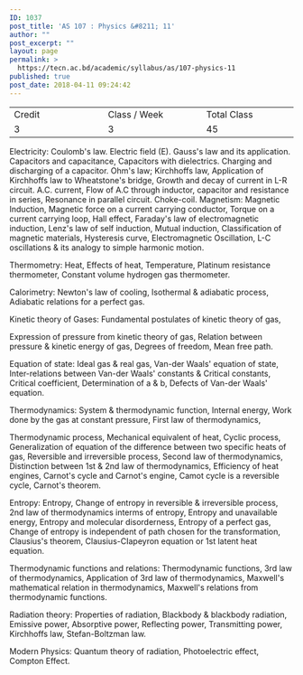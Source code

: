 ```yaml
---
ID: 1037
post_title: 'AS 107 : Physics &#8211; 11'
author: ""
post_excerpt: ""
layout: page
permalink: >
  https://tecn.ac.bd/academic/syllabus/as/107-physics-11
published: true
post_date: 2018-04-11 09:24:42
---
```

<table width="632">
<tbody>
<tr>
<td width="207">Credit</td>
<td width="221">Class / Week</td>
<td width="203">Total Class</td>
</tr>
<tr>
<td width="207">3</td>
<td width="221">3</td>
<td width="203">45</td>
</tr>
</tbody>
</table>
Electricity: Coulomb's law. Electric field (E). Gauss's law and its application. Capacitors and capacitance, Capacitors with dielectrics. Charging and discharging of a capacitor. Ohm's law; Kirchhoffs law, Application of Kirchhoffs law to Wheatstone's bridge, Growth and decay of current in L-R circuit. A.C. current, Flow of A.C through inductor, capacitor and resistance in series, Resonance in parallel circuit. Choke-coil. Magnetism: Magnetic Induction, Magnetic force on a current carrying conductor, Torque on a current carrying loop, Hall effect, Faraday's law of electromagnetic induction, Lenz's law of self induction, Mutual induction, Classification of magnetic materials, Hysteresis curve, Electromagnetic Oscillation, L-C oscillations &amp; its analogy to simple harmonic motion.

Thermometry: Heat, Effects of heat, Temperature, Platinum resistance thermometer, Constant volume hydrogen gas thermometer.

Calorimetry: Newton's law of cooling, Isothermal &amp; adiabatic process, Adiabatic relations for a perfect gas.

Kinetic theory of Gases: Fundamental postulates of kinetic theory of gas,

Expression of pressure from kinetic theory of gas, Relation between pressure &amp; kinetic energy of gas, Degrees of freedom, Mean free path.

Equation of state: Ideal gas &amp; real gas, Van-der Waals' equation of state, Inter-relations between Van-der Waals' constants &amp; Critical constants, Critical coefficient, Determination of a &amp; b, Defects of Van-der Waals' equation.

Thermodynamics: System &amp; thermodynamic function, Internal energy, Work done by the gas at constant pressure, First law of thermodynamics,

Thermodynamic process, Mechanical equivalent of heat, Cyclic process, Generalization of equation of the difference between two specific heats of gas, Reversible and irreversible process, Second law of thermodynamics, Distinction between 1st &amp; 2nd law of thermodynamics, Efficiency of heat engines, Carnot's cycle and Carnot's engine, Camot cycle is a reversible cycle, Carnot's theorem.

Entropy: Entropy, Change of entropy in reversible &amp; irreversible process, 2nd law of thermodynamics interms of entropy, Entropy and unavailable energy, Entropy and molecular disorderness, Entropy of a perfect gas, Change of entropy is independent of path chosen for the transformation, Clausius's theorem, Clausius-CIapeyron equation or 1st latent heat equation.

Thermodynamic functions and relations: Thermodynamic functions, 3rd law of thermodynamics, Application of 3rd law of thermodynamics, Maxwell's mathematical relation in thermodynamics, Maxwell's relations from thermodynamic functions.

Radiation theory: Properties of radiation, Blackbody &amp; blackbody radiation, Emissive power, Absorptive power, Reflecting power, Transmitting power, Kirchhoffs law, Stefan-Boltzman law.

Modern Physics: Quantum theory of radiation, Photoelectric effect, Compton Effect.